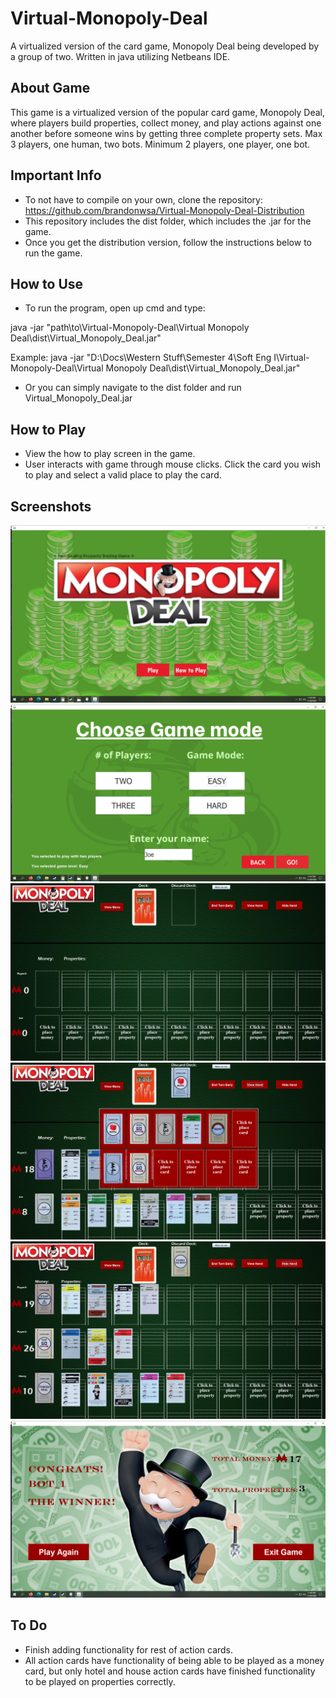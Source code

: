 # Virtual-Monopoly-Deal
A virtualized version of the card game, Monopoly Deal being developed by a group of two. Written in java utilizing Netbeans IDE.

## About Game
This game is a virtualized version of the popular card game, Monopoly Deal, where players build properties, collect money, and play actions against one another before someone wins by getting three complete property sets. Max 3 players, one human, two bots. Minimum 2 players, one player, one bot.

## Important Info
 - To not have to compile on your own, clone the repository: https://github.com/brandonwsa/Virtual-Monopoly-Deal-Distribution
 - This repository includes the dist folder, which includes the .jar for the game.
 - Once you get the distribution version, follow the instructions below to run the game.

## How to Use
 - To run the program, open up cmd and type:

java -jar "path\to\Virtual-Monopoly-Deal\Virtual Monopoly Deal\dist\Virtual_Monopoly_Deal.jar"

Example: java -jar "D:\Docs\Western Stuff\Semester 4\Soft Eng I\Virtual-Monopoly-Deal\Virtual Monopoly Deal\dist\Virtual_Monopoly_Deal.jar"

- Or you can simply navigate to the dist folder and run Virtual_Monopoly_Deal.jar

## How to Play
- View the how to play screen in the game.
- User interacts with game through mouse clicks. Click the card you wish to play and select a valid place to play the card.

## Screenshots
![Screenshot of Main Menu:](https://github.com/brandonwsa/Virtual-Monopoly-Deal/blob/master/Virtual%20Monopoly%20Deal/screenshots/MainMenu_SS.PNG "Main Menu")
![Screenshot of Play Screen:](https://github.com/brandonwsa/Virtual-Monopoly-Deal/blob/master/Virtual%20Monopoly%20Deal/screenshots/PlayScreen_SS.PNG "Game set up screen")
![Screenshot of GamePlayScreen:](https://github.com/brandonwsa/Virtual-Monopoly-Deal/blob/master/Virtual%20Monopoly%20Deal/screenshots/GamePlayScreen_SS1.PNG "Game play screen")
![Screenshot of GamePlayScreen:](https://github.com/brandonwsa/Virtual-Monopoly-Deal/blob/master/Virtual%20Monopoly%20Deal/screenshots/GamePlayScreen_SS2.PNG)
![Screenshot of GamePlayScreen:](https://github.com/brandonwsa/Virtual-Monopoly-Deal/blob/master/Virtual%20Monopoly%20Deal/screenshots/GamePlayScreen_SS3.PNG)
![Screenshot of WinnerScreen:](https://github.com/brandonwsa/Virtual-Monopoly-Deal/blob/master/Virtual%20Monopoly%20Deal/screenshots/WinnerScreen.PNG "Winner Screen")

## To Do
- Finish adding functionality for rest of action cards.
- All action cards have functionality of being able to be played as a money card, but only hotel and house action cards have finished functionality to be played on properties correctly.
